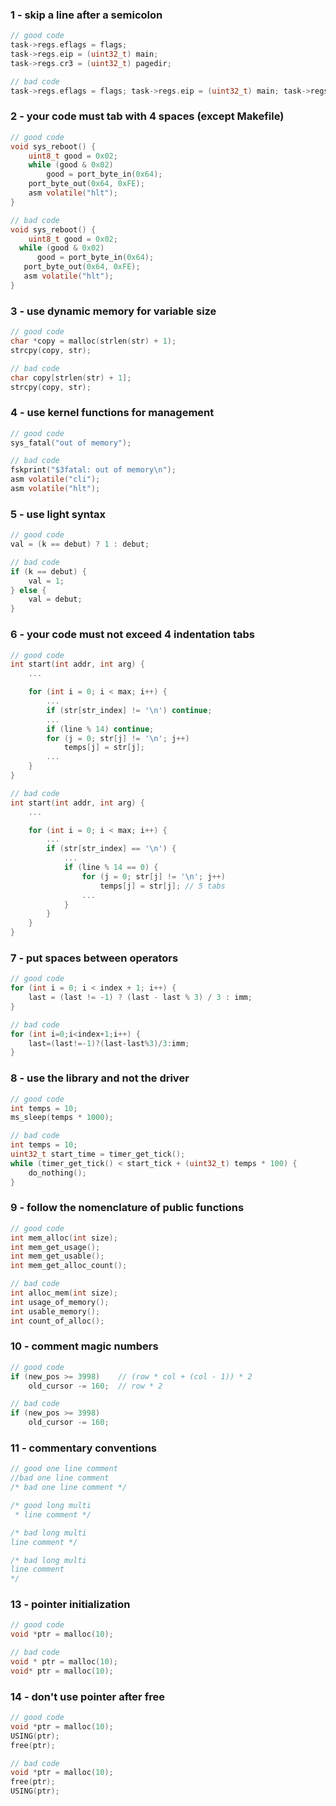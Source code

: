 ### 1 - skip a line after a semicolon

```c
// good code
task->regs.eflags = flags;
task->regs.eip = (uint32_t) main;
task->regs.cr3 = (uint32_t) pagedir;

// bad code
task->regs.eflags = flags; task->regs.eip = (uint32_t) main; task->regs.cr3 = (uint32_t) pagedir;
```


### 2 - your code must tab with 4 spaces (except Makefile)
```c
// good code
void sys_reboot() {
    uint8_t good = 0x02;
    while (good & 0x02)
        good = port_byte_in(0x64);
    port_byte_out(0x64, 0xFE);
    asm volatile("hlt");
}

// bad code
void sys_reboot() {
    uint8_t good = 0x02;
  while (good & 0x02)
      good = port_byte_in(0x64);
   port_byte_out(0x64, 0xFE);
   asm volatile("hlt");
}
```


### 3 - use dynamic memory for variable size
```c
// good code
char *copy = malloc(strlen(str) + 1);
strcpy(copy, str);

// bad code
char copy[strlen(str) + 1];
strcpy(copy, str);
```


### 4 - use kernel functions for management
```c
// good code
sys_fatal("out of memory");

// bad code
fskprint("$3fatal: out of memory\n");
asm volatile("cli");
asm volatile("hlt");
```


### 5 - use light syntax
```c
// good code
val = (k == debut) ? 1 : debut;

// bad code
if (k == debut) {
    val = 1;
} else {
    val = debut;
}
```


### 6 - your code must not exceed 4 indentation tabs
```c
// good code
int start(int addr, int arg) {
    ...

    for (int i = 0; i < max; i++) {
        ...
        if (str[str_index] != '\n') continue;
        ...
        if (line % 14) continue;
        for (j = 0; str[j] != '\n'; j++)
            temps[j] = str[j];
        ...
    }
}

// bad code
int start(int addr, int arg) {
    ...

    for (int i = 0; i < max; i++) {
        ...
        if (str[str_index] == '\n') {
            ...
            if (line % 14 == 0) {
                for (j = 0; str[j] != '\n'; j++)
                    temps[j] = str[j]; // 5 tabs
                ...
            }
        }
    }
}

```

### 7 - put spaces between operators
```c
// good code
for (int i = 0; i < index + 1; i++) {
    last = (last != -1) ? (last - last % 3) / 3 : imm;
}

// bad code
for (int i=0;i<index+1;i++) {
    last=(last!=-1)?(last-last%3)/3:imm;
}
```

### 8 - use the library and not the driver
```c
// good code
int temps = 10;
ms_sleep(temps * 1000);

// bad code
int temps = 10;
uint32_t start_time = timer_get_tick();
while (timer_get_tick() < start_tick + (uint32_t) temps * 100) {
    do_nothing();
}
```

### 9 - follow the nomenclature of public functions
```c
// good code
int mem_alloc(int size);
int mem_get_usage();
int mem_get_usable();
int mem_get_alloc_count();

// bad code
int alloc_mem(int size);
int usage_of_memory();
int usable_memory();
int count_of_alloc();
```

### 10 - comment magic numbers
```c
// good code
if (new_pos >= 3998)    // (row * col + (col - 1)) * 2
    old_cursor -= 160;  // row * 2

// bad code
if (new_pos >= 3998)
    old_cursor -= 160;
```

### 11 - commentary conventions
```c
// good one line comment
//bad one line comment
/* bad one line comment */

/* good long multi
 * line comment */

/* bad long multi
line comment */

/* bad long multi
line comment
*/
```

### 13 - pointer initialization
```c
// good code
void *ptr = malloc(10);

// bad code
void * ptr = malloc(10);
void* ptr = malloc(10);
```

### 14 - don't use pointer after free
```c
// good code
void *ptr = malloc(10);
USING(ptr);
free(ptr);

// bad code
void *ptr = malloc(10);
free(ptr);
USING(ptr);
```
